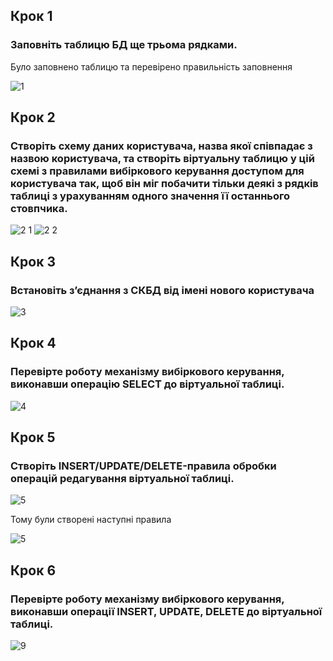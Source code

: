 ## Крок 1
### Заповніть таблицю БД ще трьома рядками.

Було заповнено таблицю та перевірено правильність заповнення

![1](https://github.com/oleksandrblazhko/ai-192-bezsonov/assets/79146520/9c66ee61-dd57-4e9d-87e9-38149b8aa2ce)

## Крок 2
### Створіть схему даних користувача, назва якої співпадає з назвою користувача, та створіть віртуальну таблицю у цій схемі з правилами вибіркового керування доступом для користувача так, щоб він міг побачити тільки деякі з рядків таблиці з урахуванням одного значення її останнього стовпчика.

![2 1](https://github.com/oleksandrblazhko/ai-192-bezsonov/assets/79146520/5e05ef39-5932-4a51-96d0-662d545ea072)
![2 2](https://github.com/oleksandrblazhko/ai-192-bezsonov/assets/79146520/b6e42293-ca39-4689-87a8-7d3b53135e6d)


## Крок 3

### Встановіть з’єднання з СКБД від імені нового користувача

![3](https://github.com/oleksandrblazhko/ai-192-bezsonov/assets/79146520/eb5ba349-a356-4d17-b87d-849cd6e92e04)


## Крок 4

### Перевірте роботу механізму вибіркового керування, виконавши операцію SELECT до віртуальної таблиці.
![4](https://github.com/oleksandrblazhko/ai-192-bezsonov/assets/79146520/02d69e5e-444c-4ffc-b7c6-85f8612ca09c)


## Крок 5

### Створіть INSERT/UPDATE/DELETE-правила обробки операцій редагування віртуальної таблиці.
![5](https://github.com/oleksandrblazhko/ai-192-bezsonov/assets/79146520/04f3ba2d-74e6-4074-bc34-0332dc0a680f)

Тому були створені наступні правила

![5](https://github.com/oleksandrblazhko/ai-192-bezsonov/assets/79146520/89e8d1be-6d3f-471b-b2f0-7620f8284d5d)

## Крок 6

### Перевірте роботу механізму вибіркового керування, виконавши операції INSERT, UPDATE, DELETE до віртуальної таблиці.

![9](https://github.com/oleksandrblazhko/ai-192-bezsonov/assets/79146520/659ea55b-29a2-45f9-a0d3-1f3097917602)

